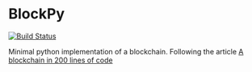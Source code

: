 # BlockPy

[![Build Status](https://travis-ci.org/Edorka/blockpy.svg?branch=master)](https://travis-ci.org/Edorka/blockpy)

Minimal python implementation of a blockchain. Following the article [A blockchain in 200 lines of code](https://medium.com/@lhartikk/a-blockchain-in-200-lines-of-code-963cc1cc0e54)
